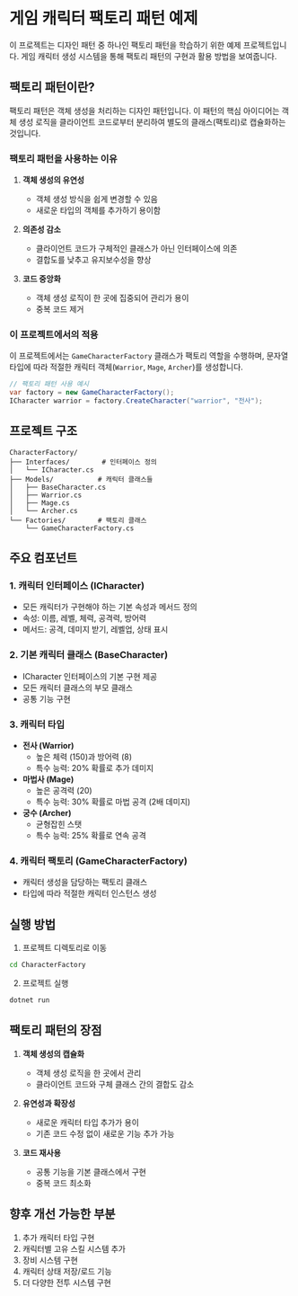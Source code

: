 # 게임 캐릭터 팩토리 패턴 예제

이 프로젝트는 디자인 패턴 중 하나인 팩토리 패턴을 학습하기 위한 예제 프로젝트입니다. 게임 캐릭터 생성 시스템을 통해 팩토리 패턴의 구현과 활용 방법을 보여줍니다.

## 팩토리 패턴이란?

팩토리 패턴은 객체 생성을 처리하는 디자인 패턴입니다. 이 패턴의 핵심 아이디어는 객체 생성 로직을 클라이언트 코드로부터 분리하여 별도의 클래스(팩토리)로 캡슐화하는 것입니다.

### 팩토리 패턴을 사용하는 이유

1. **객체 생성의 유연성**

   - 객체 생성 방식을 쉽게 변경할 수 있음
   - 새로운 타입의 객체를 추가하기 용이함

2. **의존성 감소**

   - 클라이언트 코드가 구체적인 클래스가 아닌 인터페이스에 의존
   - 결합도를 낮추고 유지보수성을 향상

3. **코드 중앙화**
   - 객체 생성 로직이 한 곳에 집중되어 관리가 용이
   - 중복 코드 제거

### 이 프로젝트에서의 적용

이 프로젝트에서는 `GameCharacterFactory` 클래스가 팩토리 역할을 수행하며, 문자열 타입에 따라 적절한 캐릭터 객체(`Warrior`, `Mage`, `Archer`)를 생성합니다.

```csharp
// 팩토리 패턴 사용 예시
var factory = new GameCharacterFactory();
ICharacter warrior = factory.CreateCharacter("warrior", "전사");
```

## 프로젝트 구조

```
CharacterFactory/
├── Interfaces/        # 인터페이스 정의
│   └── ICharacter.cs
├── Models/           # 캐릭터 클래스들
│   ├── BaseCharacter.cs
│   ├── Warrior.cs
│   ├── Mage.cs
│   └── Archer.cs
└── Factories/        # 팩토리 클래스
    └── GameCharacterFactory.cs
```

## 주요 컴포넌트

### 1. 캐릭터 인터페이스 (ICharacter)

- 모든 캐릭터가 구현해야 하는 기본 속성과 메서드 정의
- 속성: 이름, 레벨, 체력, 공격력, 방어력
- 메서드: 공격, 데미지 받기, 레벨업, 상태 표시

### 2. 기본 캐릭터 클래스 (BaseCharacter)

- ICharacter 인터페이스의 기본 구현 제공
- 모든 캐릭터 클래스의 부모 클래스
- 공통 기능 구현

### 3. 캐릭터 타입

- **전사 (Warrior)**
  - 높은 체력 (150)과 방어력 (8)
  - 특수 능력: 20% 확률로 추가 데미지
- **마법사 (Mage)**
  - 높은 공격력 (20)
  - 특수 능력: 30% 확률로 마법 공격 (2배 데미지)
- **궁수 (Archer)**
  - 균형잡힌 스탯
  - 특수 능력: 25% 확률로 연속 공격

### 4. 캐릭터 팩토리 (GameCharacterFactory)

- 캐릭터 생성을 담당하는 팩토리 클래스
- 타입에 따라 적절한 캐릭터 인스턴스 생성

## 실행 방법

1. 프로젝트 디렉토리로 이동

```bash
cd CharacterFactory
```

2. 프로젝트 실행

```bash
dotnet run
```

## 팩토리 패턴의 장점

1. **객체 생성의 캡슐화**

   - 객체 생성 로직을 한 곳에서 관리
   - 클라이언트 코드와 구체 클래스 간의 결합도 감소

2. **유연성과 확장성**

   - 새로운 캐릭터 타입 추가가 용이
   - 기존 코드 수정 없이 새로운 기능 추가 가능

3. **코드 재사용**
   - 공통 기능을 기본 클래스에서 구현
   - 중복 코드 최소화

## 향후 개선 가능한 부분

1. 추가 캐릭터 타입 구현
2. 캐릭터별 고유 스킬 시스템 추가
3. 장비 시스템 구현
4. 캐릭터 상태 저장/로드 기능
5. 더 다양한 전투 시스템 구현
